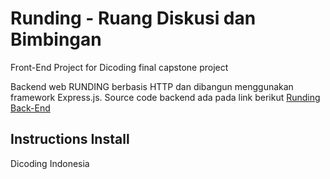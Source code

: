 # Runding - Ruang Diskusi dan Bimbingan

Front-End Project for Dicoding final capstone project

Backend web RUNDING berbasis HTTP dan dibangun menggunakan framework Express.js. Source code backend ada pada link berikut [Runding Back-End](https://github.com/tristanbeykusuma/capstone-runding-back-end)

## Instructions Install

Dicoding Indonesia
